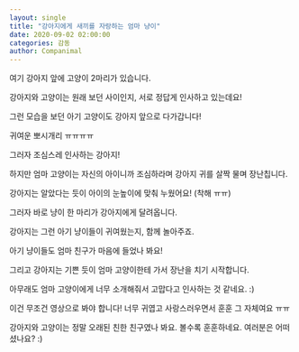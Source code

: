 ```yaml
---
layout: single
title: "강아지에게 새끼를 자랑하는 엄마 냥이"
date: 2020-09-02 02:00:00
categories: 감동
author: Companimal
---
```


여기 강아지 앞에 고양이 2마리가 있습니다.

강아지와 고양이는 원래 보던 사이인지, 서로 정답게 인사하고 있는데요!

그런 모습을 보던 아기 고양이도 강아지 앞으로 다가갑니다!

귀여운 뽀시개리 ㅠㅠㅠㅠ

그러자 조심스레 인사하는 강아지!

하지만 엄마 고양이는 자신의 아이니까 조심하라며 강아지 귀를 살짝 물며 장난칩니다.

강아지는 알았다는 듯이 아이의 눈높이에 맞춰 누웠어요! (착해 ㅠㅠ)

그러자 바로 냥이 한 마리가 강아지에게 달려옵니다.

강아지는 그런 아기 냥이들이 귀여웠는지, 함께 놀아주죠.

아기 냥이들도 엄마 친구가 마음에 들었나 봐요!

그리고 강아지는 기쁜 듯이 엄마 고양이한테 가서 장난을 치기 시작합니다.

아무래도 엄마 고양이에게 너무 소개해줘서 고맙다고 인사하는 것 같네요. :)

이건 무조건 영상으로 봐야 합니다! 너무 귀엽고 사랑스러우면서 훈훈 그 자체여요 ㅠㅠ

강아지와 고양이는 정말 오래된 친한 친구였나 봐요. 볼수록 훈훈하네요. 여러분은 어떠셨나요? :)
